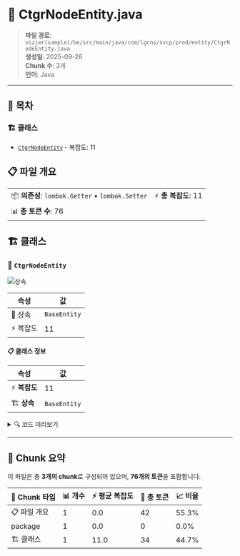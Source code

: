 # 📄 CtgrNodeEntity.java

> **파일 경로**: `vizier(sample)/be/src/main/java/com/lgcns/svcp/prod/entity/CtgrNodeEntity.java`  
> **생성일**: 2025-09-26  
> **Chunk 수**: 3개  
> **언어**: Java
---

## 📑 목차

### 🏗️ 클래스
- [`CtgrNodeEntity`](#class-ctgrnodeentity) - 복잡도: 11

## 📋 파일 개요

| | |
|--|--|
| 📦 **의존성**: `lombok.Getter` • `lombok.Setter` | ⚡ **총 복잡도**: 11 |
| 📊 **총 토큰 수**: 76 |  |



## 🏗️ 클래스

### <a id="class-ctgrnodeentity"></a>🎯 `CtgrNodeEntity`

![상속](https://img.shields.io/badge/상속-1개-blue)

| 속성 | 값 |
|------|----|
| 🧬 상속 | `BaseEntity` |
| ⚡ 복잡도 | 11 |



#### 📋 클래스 정보

| 속성 | 값 |
|------|----|
| ⚡ **복잡도** | 11 || 📍 **라인 범위** | 8-8 |
| 🏗️ **상속** | `BaseEntity` || 🏷️ **태그** | `class, java` |

<details>
<summary>🔍 코드 미리보기</summary>

```java
public class CtgrNodeEntity extends BaseEntity {
	
	private String ctgrNodeUuid;
    private String ctgrTabUuid;
    private String ctgrNodeName;
    private String chgDeptName;
    private String chgUser;
    private String ctgrOvwCntn;
    private String useYn;
    private String tclsCtgrYn;
    private String hpstCtgrNodeUuid;
}...
```

**Chunk 정보**
- 🆔 **ID**: `5bab83efa554`
- 📍 **라인**: 8-8
- 📊 **토큰**: 34
- 🏷️ **태그**: `class, java`

</details>

---





## 🧩 Chunk 요약

이 파일은 총 **3개의 chunk**로 구성되어 있으며, **76개의 토큰**을 포함합니다.

| 🧩 Chunk 타입 | 📊 개수 | ⚡ 평균 복잡도 | 📝 총 토큰 | 📈 비율 |
|---------------|--------|-------------|----------|--------|
| 📋 파일 개요 | 1 | 0.0 | 42 | 55.3% |
| package | 1 | 0.0 | 0 | 0.0% |
| 🏗️ 클래스 | 1 | 11.0 | 34 | 44.7% |

